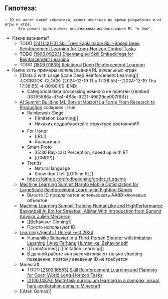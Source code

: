 ## Гипотеза:
	- ID не несет никой семантики, может меняться во время разработки и от игры к игре.
		- Это делает практически невозможным использование RL "в бою".
- Какие варианты?
	- TODO [[2411.12173] SkillTree: Explainable Skill-Based Deep Reinforcement Learning for Long-Horizon Control Tasks](https://arxiv.org/abs/2411.12173)
	- TODO [[1906.09223] Disentangled Skill Embeddings for Reinforcement Learning](https://arxiv.org/abs/1906.09223)
	- TODO [[1806.01830] Relational Deep Reinforcement Learning](https://arxiv.org/abs/1806.01830)
- Какие есть примеры использования RL в реальных играх
	- [[Dota 2 with Large Scale Deep Reinforcement Learning]]
	  :LOGBOOK:
	  CLOCK: [2024-12-19 Thu 17:38:55]--[2024-12-19 Thu 17:38:55] =>  00:00:00
	  :END:
		- Categorical data processing немного не понятен {{embed ((6765586a-d7e4-463e-9221-49829ce007f8))}}
	- [AI Summit Building ML Bots at Ubisoft La Forge From Research to Production](https://disk.yandex.ru/d/cz6waY7qvJ3LHQ)
	  collapsed:: true
		- Rainbowsix Siege
			- [[Imitation Learning]]
			- Никаких подробностей о структуре состояния👎
		- For Honor
			- [[RL]]
			- Аналогично
		- Smart Proto
			- 35:30 Ray-cast Perception, speed up with RT
			- [[CMDP]]
		- Trends
			- Natural language
			- Show don't tell [[Offline RL]]
		- https://github.com/edbeeching/godot_rl_agents
	- [Machine Learning Summit Naruto Mobile Optimization for LargeScale Reinforcement Learning in Fighting Games](https://disk.yandex.ru/d/cz6waY7qvJ3LHQ)
		- Вместо ID предлагается использовать AABB ключевых объектов
	- [Machine Learning Summit Training HumanLike and HighPerformance Basketball AI Bot for Streetball Allstar With Introduction from Summit Advisor Julien Merceron](https://disk.yandex.ru/d/cz6waY7qvJ3LHQ)
		- [[Behaviour Cloning]]
		- Просто используют ID
	- [Learning Agents | Unreal Fest 2024](https://www.youtube.com/watch?v=FYgJsN_fMr8)
		- [Humanlike Behavior in a Third-Person Shooter with Imitation Learning | Alex Farhang](https://alexfarhang.github.io/humanlikebehavior) [Humanlike_Behavior.pdf](https://alexfarhang.github.io/assets/pdf/Humanlike_Behavior.pdf)
		- [[Transformer]] [[Imitation Learning]]
		- В данной работе они рассматривают только shooting поведение, поэтому введения ID не требуется
	- Minecraft
		- TODO [[2303.16563] Skill Reinforcement Learning and Planning for Open-World Long-Horizon Tasks](https://arxiv.org/abs/2303.16563)
		- [[2106.14876] Multi-task curriculum learning in a complex, visual, hard-exploration domain: Minecraft](https://arxiv.org/abs/2106.14876)
	- [[Atari Games]]